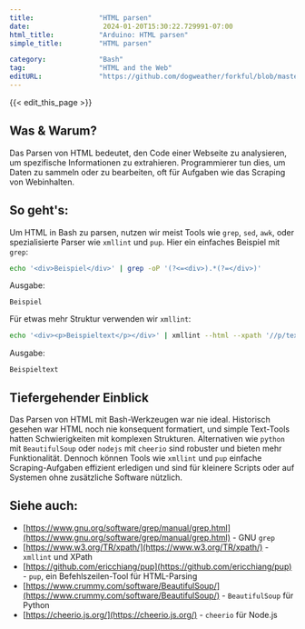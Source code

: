 ```yaml
---
title:                "HTML parsen"
date:                  2024-01-20T15:30:22.729991-07:00
html_title:           "Arduino: HTML parsen"
simple_title:         "HTML parsen"

category:             "Bash"
tag:                  "HTML and the Web"
editURL:              "https://github.com/dogweather/forkful/blob/master/content/de/bash/parsing-html.md"
---
```


{{< edit_this_page >}}

## Was & Warum?
Das Parsen von HTML bedeutet, den Code einer Webseite zu analysieren, um spezifische Informationen zu extrahieren. Programmierer tun dies, um Daten zu sammeln oder zu bearbeiten, oft für Aufgaben wie das Scraping von Webinhalten.

## So geht's:
Um HTML in Bash zu parsen, nutzen wir meist Tools wie `grep`, `sed`, `awk`, oder spezialisierte Parser wie `xmllint` und `pup`. Hier ein einfaches Beispiel mit `grep`:

```Bash
echo '<div>Beispiel</div>' | grep -oP '(?<=<div>).*(?=</div>)'
```
Ausgabe:
```
Beispiel
```

Für etwas mehr Struktur verwenden wir `xmllint`:

```Bash
echo '<div><p>Beispieltext</p></div>' | xmllint --html --xpath '//p/text()' -
```
Ausgabe:
```
Beispieltext
```

## Tiefergehender Einblick
Das Parsen von HTML mit Bash-Werkzeugen war nie ideal. Historisch gesehen war HTML noch nie konsequent formatiert, und simple Text-Tools hatten Schwierigkeiten mit komplexen Strukturen. Alternativen wie `python` mit `BeautifulSoup` oder `nodejs` mit `cheerio` sind robuster und bieten mehr Funktionalität. Dennoch können Tools wie `xmllint` und `pup` einfache Scraping-Aufgaben effizient erledigen und sind für kleinere Scripts oder auf Systemen ohne zusätzliche Software nützlich.

## Siehe auch:
- [https://www.gnu.org/software/grep/manual/grep.html](https://www.gnu.org/software/grep/manual/grep.html) - GNU `grep`
- [https://www.w3.org/TR/xpath/](https://www.w3.org/TR/xpath/) - `xmllint` und XPath
- [https://github.com/ericchiang/pup](https://github.com/ericchiang/pup) - `pup`, ein Befehlszeilen-Tool für HTML-Parsing
- [https://www.crummy.com/software/BeautifulSoup/](https://www.crummy.com/software/BeautifulSoup/) - `BeautifulSoup` für Python
- [https://cheerio.js.org/](https://cheerio.js.org/) - `cheerio` für Node.js
